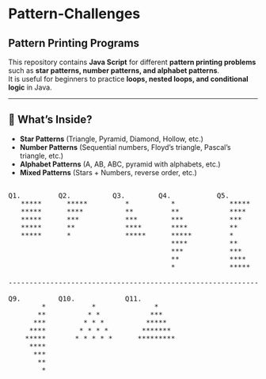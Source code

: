 # Pattern-Challenges

## Pattern Printing Programs

This repository contains **Java Script** for different **pattern printing problems** such as **star patterns, number patterns, and alphabet patterns**.  
It is useful for beginners to practice **loops, nested loops, and conditional logic** in Java.

---

## 🔹 What’s Inside?

- **Star Patterns** (Triangle, Pyramid, Diamond, Hollow, etc.)
- **Number Patterns** (Sequential numbers, Floyd’s triangle, Pascal’s triangle, etc.)
- **Alphabet Patterns** (A, AB, ABC, pyramid with alphabets, etc.)
- **Mixed Patterns** (Stars + Numbers, reverse order, etc.)

<pre>

Q1.         Q2.          Q3.        Q4.           Q5.            Q6.         Q7.        Q8.          
   *****      *****         *          *             *****              *       *****      * * * * *   
   *****      ****          **         **            ****              **        ****       * * * *
   *****      ***           ***        ***           ***              ***         ***        * * *
   *****      **            ****       ****          **              ****          **         * *
   *****      *             *****      *****         *              *****           *          *
                                       ****          **             
                                       ***           ***
                                       **            ****
                                       *             *****

------------------------------------------------------------------------------------------------------

Q9.         Q10.            Q11.
        *           *              *
       **          * *            ***
      ***         * * *          *****
     ****        * * * *        *******
    *****       * * * * *      *********
     ****
      ***
       **
        *
</pre>
